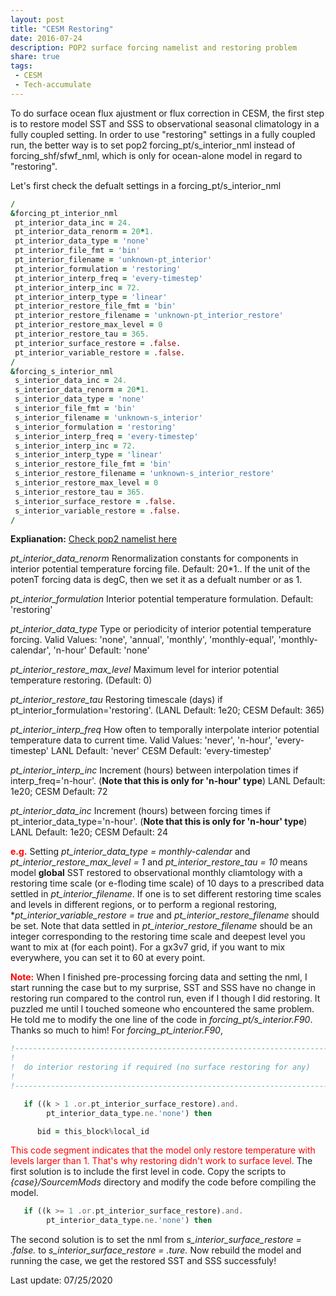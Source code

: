 ```yaml
---
layout: post
title: "CESM Restoring"
date: 2016-07-24
description: POP2 surface forcing namelist and restoring problem
share: true
tags:
 - CESM
 - Tech-accumulate
---
```


To do surface ocean flux ajustment or flux correction in CESM, the first step is to restore model SST and SSS to observational seasonal climatology in a fully coupled setting. In order to use "restoring" settings in a fully coupled run, the better way is to set pop2 forcing_pt/s_interior_nml instead of forcing_shf/sfwf_nml, which is only for ocean-alone model in regard to "restoring". 

Let's first check the defualt settings in a forcing_pt/s_interior_nml
```fortran
/
&forcing_pt_interior_nml
 pt_interior_data_inc = 24.
 pt_interior_data_renorm = 20*1.
 pt_interior_data_type = 'none'
 pt_interior_file_fmt = 'bin'
 pt_interior_filename = 'unknown-pt_interior'
 pt_interior_formulation = 'restoring'
 pt_interior_interp_freq = 'every-timestep'
 pt_interior_interp_inc = 72.
 pt_interior_interp_type = 'linear'
 pt_interior_restore_file_fmt = 'bin'
 pt_interior_restore_filename = 'unknown-pt_interior_restore'
 pt_interior_restore_max_level = 0
 pt_interior_restore_tau = 365.
 pt_interior_surface_restore = .false.
 pt_interior_variable_restore = .false.
/
&forcing_s_interior_nml
 s_interior_data_inc = 24.
 s_interior_data_renorm = 20*1.
 s_interior_data_type = 'none'
 s_interior_file_fmt = 'bin'
 s_interior_filename = 'unknown-s_interior'
 s_interior_formulation = 'restoring'
 s_interior_interp_freq = 'every-timestep'
 s_interior_interp_inc = 72.
 s_interior_interp_type = 'linear'
 s_interior_restore_file_fmt = 'bin'
 s_interior_restore_filename = 'unknown-s_interior_restore'
 s_interior_restore_max_level = 0
 s_interior_restore_tau = 365.
 s_interior_surface_restore = .false.
 s_interior_variable_restore = .false.
/
```

**Explianation:**
[Check pop2 namelist here](http://mermaid.uconn.edu/cesm_climatology/CESM_code/cesm1_1_1/scripts/doc/modelnl/nl_pop2.html)

*pt_interior_data_renorm*
Renormalization constants for components in interior potential temperature forcing file. Default: 20*1.. If the unit of the potenT forcing data is degC, then we set it as a defualt number or as 1.

*pt_interior_formulation*
Interior potential temperature formulation. Default: 'restoring'

*pt_interior_data_type*
Type or periodicity of interior potential temperature forcing.
Valid Values: 'none', 'annual', 'monthly', 'monthly-equal', 'monthly-calendar', 'n-hour'
Default: 'none'

*pt_interior_restore_max_level*
Maximum level for interior potential temperature restoring. (Default: 0)

*pt_interior_restore_tau*
Restoring timescale (days) if pt_interior_formulation='restoring'. (LANL Default: 1e20; CESM Default: 365)

*pt_interior_interp_freq*
How often to temporally interpolate interior potential temperature data to current time.
Valid Values: 'never', 'n-hour', 'every-timestep'
LANL Default: 'never'
CESM Default: 'every-timestep'

*pt_interior_interp_inc*
Increment (hours) between interpolation times if interp_freq='n-hour'. (**Note that this is only for 'n-hour' type**)
LANL Default: 1e20; CESM Default: 72

*pt_interior_data_inc*
Increment (hours) between forcing times if pt_interior_data_type='n-hour'. (**Note that this is only for 'n-hour' type**)
LANL Default: 1e20; CESM Default: 24

<span style="color:red;">**e.g.**</span> Setting *pt_interior_data_type = monthly-calendar* and *pt_interior_restore_max_level = 1* and *pt_interior_restore_tau = 10* means model **global** SST restored to observational monthly cliamtology with a restoring time scale (or e-floding time scale) of 10 days to a prescribed data settled in *pt_interior_filename*. 
If one is to set different restoring time scales and levels in different regions, or to perform a regional restoring, **pt_interior_variable_restore = true* and *pt_interior_restore_filename* should be set. Note that data settled in *pt_interior_restore_filename* should be an integer corresponding to the restoring time scale and deepest level you want to mix at (for each point). For a gx3v7 grid, if you want to mix everywhere, you can set it to 60 at every point.
 
<span style="color:red;">**Note:**</span>
When I finished pre-processing forcing data and setting the nml, I start running the case but to my surprise, SST and SSS have no change in restoring run compared to the control run, even if I though I did restoring. It puzzled me until I touched someone who encountered the same problem. He told me to modify the one line of the code in *forcing_pt/s_interior.F90*. Thanks so much to him!
For *forcing_pt_interior.F90*, 
```fortran
!-----------------------------------------------------------------------
!
!  do interior restoring if required (no surface restoring for any)
!
!-----------------------------------------------------------------------

   if ((k > 1 .or.pt_interior_surface_restore).and.                    &
        pt_interior_data_type.ne.'none') then

      bid = this_block%local_id
```
<span style="color:red;">This code segment indicates that the model only restore temperature with levels larger than 1. That's why restoring didn't work to surface level.</span> The first solution is to include the first level in code. Copy the scripts to *{case}/SourcemMods* directory and modify the code before compiling the model. 
```fortran
   if ((k >= 1 .or.pt_interior_surface_restore).and.                    &
        pt_interior_data_type.ne.'none') then
```
The second solution is to set the nml from *s_interior_surface_restore = .false.* to *s_interior_surface_restore = .ture.*
Now rebuild the model and running the case, we get the restored SST and SSS successfuly!

Last update: 07/25/2020
